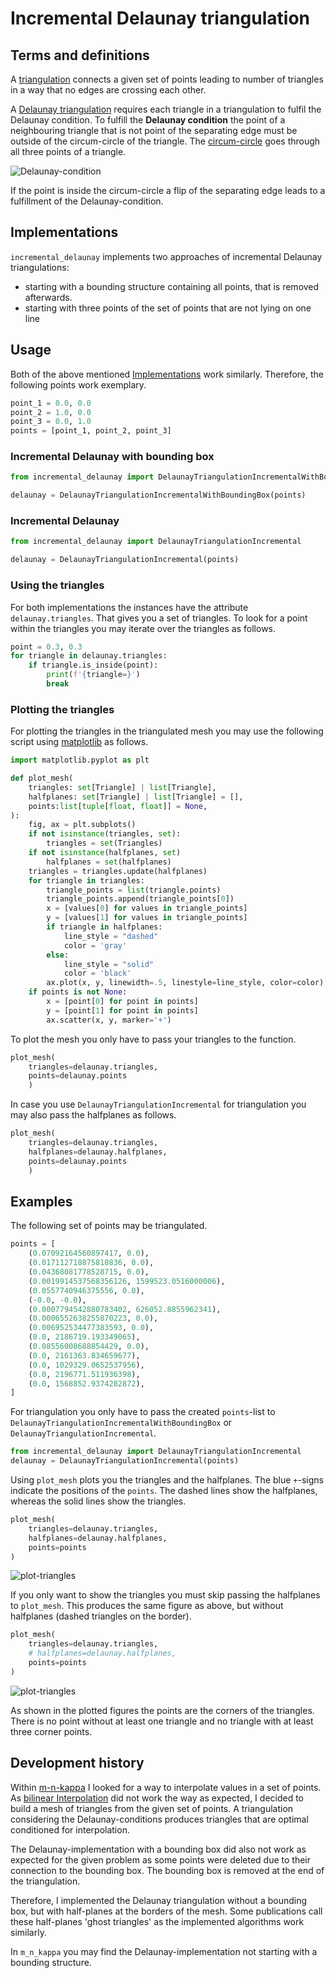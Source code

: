 # Incremental Delaunay triangulation

## Terms and definitions

A [triangulation](https://en.wikipedia.org/wiki/Triangulation_(geometry)) connects a given set of points leading to number of triangles in a way that no edges are crossing each other.

A [Delaunay triangulation](https://en.wikipedia.org/wiki/Delaunay_triangulation) requires each triangle in a triangulation to fulfil the Delaunay condition.
To fulfill the **Delaunay condition** the point of a neighbouring triangle that is not point of the separating edge must be outside of the circum-circle of the triangle. 
The [circum-circle](https://en.wikipedia.org/wiki/Circumscribed_circle) goes through all three points of a triangle.

![Delaunay-condition](docs/images/delaunay_condition-light.svg)

If the point is inside the circum-circle a flip of the separating edge leads to a fulfillment of the Delaunay-condition.

## Implementations

``incremental_delaunay`` implements two approaches of incremental Delaunay triangulations: 
- starting with a bounding structure containing all points, that is removed afterwards.
- starting with three points of the set of points that are not lying on one line

## Usage 

Both of the above mentioned [Implementations](#implementations) work similarly. 
Therefore, the following points work exemplary.

```python
point_1 = 0.0, 0.0
point_2 = 1.0, 0.0
point_3 = 0.0, 1.0
points = [point_1, point_2, point_3]
```

### Incremental Delaunay with bounding box

```python
from incremental_delaunay import DelaunayTriangulationIncrementalWithBoundingBox

delaunay = DelaunayTriangulationIncrementalWithBoundingBox(points)
```

### Incremental Delaunay

```python
from incremental_delaunay import DelaunayTriangulationIncremental

delaunay = DelaunayTriangulationIncremental(points)
```

### Using the triangles

For both implementations the instances have the attribute `delaunay.triangles`. 
That gives you a set of triangles.
To look for a point within the triangles you may iterate over the triangles as follows.

```python
point = 0.3, 0.3
for triangle in delaunay.triangles: 
    if triangle.is_inside(point): 
        print(f'{triangle=}')
        break
```

### Plotting the triangles

For plotting the triangles in the triangulated mesh you may use the following script using [matplotlib](https://matplotlib.org/) as follows.

```python
import matplotlib.pyplot as plt

def plot_mesh(
    triangles: set[Triangle] | list[Triangle], 
    halfplanes: set[Triangle] | list[Triangle] = [], 
    points:list[tuple[float, float]] = None,
): 
    fig, ax = plt.subplots()
    if not isinstance(triangles, set): 
        triangles = set(Triangles)
    if not isinstance(halfplanes, set)
        halfplanes = set(halfplanes)
    triangles = triangles.update(halfplanes)
    for triangle in triangles: 
        triangle_points = list(triangle.points)
        triangle_points.append(triangle_points[0])
        x = [values[0] for values in triangle_points]
        y = [values[1] for values in triangle_points]
        if triangle in halfplanes: 
            line_style = "dashed"
            color = 'gray'
        else: 
            line_style = "solid"
            color = 'black'
        ax.plot(x, y, linewidth=.5, linestyle=line_style, color=color)
    if points is not None: 
        x = [point[0] for point in points]
        y = [point[1] for point in points]
        ax.scatter(x, y, marker='+')
```

To plot the mesh you only have to pass your triangles to the function. 

```python
plot_mesh(
    triangles=delaunay.triangles, 
    points=delaunay.points
    )
```

In case you use ``DelaunayTriangulationIncremental`` for triangulation you may also pass the halfplanes as follows. 

```python
plot_mesh(
    triangles=delaunay.triangles, 
    halfplanes=delaunay.halfplanes,
    points=delaunay.points
    )
```

## Examples

The following set of points may be triangulated. 

```python
points = [
    (0.07092164560897417, 0.0),
    (0.017112718875810836, 0.0),
    (0.04368081778528715, 0.0),
    (0.0019914537568356126, 1599523.0516000006),
    (0.0557740946375556, 0.0),
    (-0.0, -0.0),
    (0.0007794542880783402, 626052.8855962341),
    (0.0006552638255870223, 0.0),
    (0.006952534477383593, 0.0),
    (0.0, 2186719.193349065),
    (0.08556008688854429, 0.0),
    (0.0, 2161363.834659677),
    (0.0, 1029329.0652537956),
    (0.0, 2196771.511936398),
    (0.0, 1568852.9374282872),
]
```

For triangulation you only have to pass the created ``points``-list to ``DelaunayTriangulationIncrementalWithBoundingBox`` or ``DelaunayTriangulationIncremental``.

```python
from incremental_delaunay import DelaunayTriangulationIncremental
delaunay = DelaunayTriangulationIncremental(points)
```

Using ``plot_mesh`` plots you the triangles and the halfplanes. 
The blue ``+``-signs indicate the positions of the ``points``. 
The dashed lines show the halfplanes, whereas the solid lines show the triangles.

```python
plot_mesh(
    triangles=delaunay.triangles, 
    halfplanes=delaunay.halfplanes, 
    points=points
)
```
![plot-triangles](docs/images/plot_triangles_and_halfplanes.png)


If you only want to show the triangles you must skip passing the halfplanes to ``plot_mesh``.
This produces the same figure as above, but without halfplanes (dashed triangles on the border).

```python
plot_mesh(
    triangles=delaunay.triangles, 
    # halfplanes=delaunay.halfplanes, 
    points=points
)
```
![plot-triangles](docs/images/plot_triangles.png)

As shown in the plotted figures the points are the corners of the triangles.
There is no point without at least one triangle and no triangle with at least three corner points. 


## Development history

Within [m-n-kappa](https://johannesschorr.github.io/M-N-Kappa/) I looked for a way to interpolate values in a set of points.
As [bilinear Interpolation](https://en.wikipedia.org/wiki/Bilinear_interpolation) did not work the way as expected, I decided to build a mesh of triangles from the given set of points. 
A triangulation considering the Delaunay-conditions produces triangles that are optimal conditioned for interpolation. 

The Delaunay-implementation with a bounding box did also not work as expected for the given problem as some points were deleted due to their connection to the bounding box. 
The bounding box is removed at the end of the triangulation. 

Therefore, I implemented the Delaunay triangulation without a bounding box, but with half-planes at the borders of the mesh. 
Some publications call these half-planes 'ghost triangles' as the implemented algorithms work similarly.  

In ``m_n_kappa`` you may find the Delaunay-implementation not starting with a bounding structure.